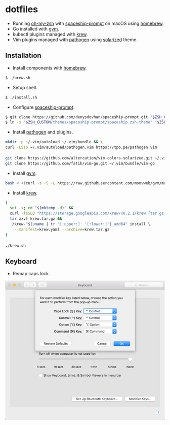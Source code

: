# dotfiles

- Running [oh-my-zsh] with [spaceship-prompt] on macOS using [homebrew].
- Go installed with [gvm].
- kubectl plugins managed with [krew].
- Vim plugins managed with [pathogen] using [solarized] theme.

## Installation

- Install components with [homebrew].

```bash
$ ./brew.sh
```

- Setup shell.

```bash
$ ./install.sh
```

- Configure [spaceship-prompt].

```bash
$ git clone https://github.com/denysdovhan/spaceship-prompt.git "$ZSH_CUSTOM/themes/spaceship-prompt"
$ ln -s "$ZSH_CUSTOM/themes/spaceship-prompt/spaceship.zsh-theme" "$ZSH_CUSTOM/themes/spaceship.zsh-theme"
```
- Install [pathogen] and plugins.

```bash
mkdir -p ~/.vim/autoload ~/.vim/bundle && \
curl -LSso ~/.vim/autoload/pathogen.vim https://tpo.pe/pathogen.vim

git clone https://github.com/altercation/vim-colors-solarized.git ~/.vim/bundle/vim-colors-solarized
git clone https://github.com/fatih/vim-go.git ~/.vim/bundle/vim-go
```

- Install [gvm].

```bash
bash < <(curl -s -S -L https://raw.githubusercontent.com/moovweb/gvm/master/binscripts/gvm-installer)
```

- Install [krew].

```bash
(
  set -x; cd "$(mktemp -d)" &&
  curl -fsSLO "https://storage.googleapis.com/krew/v0.2.1/krew.{tar.gz,yaml}" &&
  tar zxvf krew.tar.gz &&
  ./krew-"$(uname | tr '[:upper:]' '[:lower:]')_amd64" install \
    --manifest=krew.yaml --archive=krew.tar.gz
)

./krew.sh
```

## Keyboard

- Remap caps lock.

![Remap Capslock](/images/remap_capslock.png)

[gvm]: https://github.com/moovweb/gvm
[homebrew]: https://brew.sh/
[krew]: https://github.com/kubernetes-sigs/krew
[oh-my-zsh]: https://github.com/robbyrussell/oh-my-zsh
[pathogen]: https://github.com/tpope/vim-pathogen
[solarized]: https://github.com/altercation/vim-colors-solarized
[spaceship-prompt]: https://github.com/denysdovhan/spaceship-prompt 
